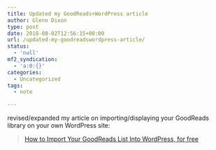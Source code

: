 ```yaml
---
title: Updated my GoodReads+WordPress article
author: Glenn Dixon
type: post
date: 2018-08-02T12:56:15+00:00
url: /updated-my-goodreadswordpress-article/
status:
  - 'null'
mf2_syndication:
  - 'a:0:{}'
categories:
  - Uncategorized
tags:
  - note

---
```

revised/expanded my article on importing/displaying your GoodReads library on your own WordPress site:

<blockquote class="wp-embedded-content" data-secret="OifwB84ZrD">
  <p>
    <a href="https://glenn.thedixons.net/how-to-import-your-goodreads-list-into-wordpress-for-free/">How to Import Your GoodReads List Into WordPress, for free</a>
  </p>
</blockquote>

<iframe class="wp-embedded-content" sandbox="allow-scripts" security="restricted" style="position: absolute; clip: rect(1px, 1px, 1px, 1px);" src="https://glenn.thedixons.net/how-to-import-your-goodreads-list-into-wordpress-for-free/embed/#?secret=OifwB84ZrD" data-secret="OifwB84ZrD" width="525" height="296" title="&#8220;How to Import Your GoodReads List Into WordPress, for free&#8221; &#8212; Glenn 2.0" frameborder="0" marginwidth="0" marginheight="0" scrolling="no"></iframe>
